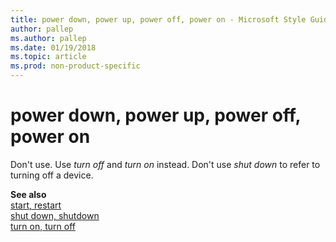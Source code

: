 ```yaml
---
title: power down, power up, power off, power on - Microsoft Style Guide
author: pallep
ms.author: pallep
ms.date: 01/19/2018
ms.topic: article
ms.prod: non-product-specific
---
```


# power down, power up, power off, power on

Don't use. Use *turn off* and *turn on* instead. Don't use *shut down* to refer to turning off a device.

**See also**  
[start, restart](~/a-z-word-list-term-collections/s/start-restart.md)  
[shut down, shutdown](~/a-z-word-list-term-collections/s/shut-down-shutdown.md)  
[turn on, turn off](~/a-z-word-list-term-collections/t/turn-on-turn-off.md)  
